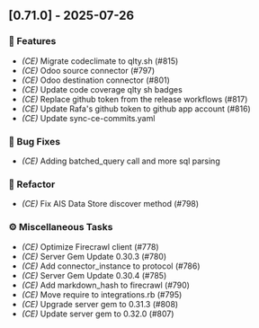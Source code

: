 ## [0.71.0] - 2025-07-26

### 🚀 Features

- *(CE)* Migrate codeclimate to qlty.sh (#815)
- *(CE)* Odoo source connector (#797)
- *(CE)* Odoo destination connector (#801)
- *(CE)* Update code coverage qlty sh badges
- *(CE)* Replace github token from the release workflows (#817)
- *(CE)* Update Rafa's github token to github app account (#816)
- *(CE)* Update sync-ce-commits.yaml

### 🐛 Bug Fixes

- *(CE)* Adding batched_query call and more sql parsing

### 🚜 Refactor

- *(CE)* Fix AIS Data Store discover method (#798)

### ⚙️ Miscellaneous Tasks

- *(CE)* Optimize Firecrawl client (#778)
- *(CE)* Server Gem Update 0.30.3 (#780)
- *(CE)* Add connector_instance to protocol (#786)
- *(CE)* Server Gem Update 0.30.4 (#785)
- *(CE)* Add markdown_hash to firecrawl (#790)
- *(CE)* Move require to integrations.rb (#795)
- *(CE)* Upgrade server gem to 0.31.3 (#808)
- *(CE)* Update server gem to 0.32.0 (#807)

